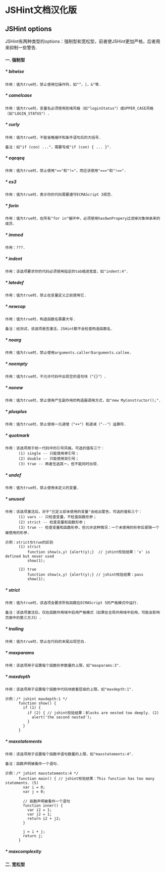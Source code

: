 JSHint文档汉化版
=================

## JSHint options

JSHint有两种类型的options：强制型和宽松型，前者使JSHint更加严格，后者用来抑制一些警告.


#### 一. 强制型
  
##### * bitwise
    
    作用：值为true时，禁止使用位操作符，如"^，|，&"等.
    
##### * camelcase
  
    作用：值为true时，变量名必须使用驼峰风格（如"loginStatus"）或UPPER_CASE风格（如"LOGIN_STATUS"）.
    
##### * curly
    
    作用：值为true时，不能省略循环和条件语句后的大括号.
    
    备注：如"if (con) ..."，需要写成"if (con) { ... }".
    
##### * eqeqeq
    
    作用：值为true时，禁止使用"=="和"!="，而应该使用"==="和"!==".
    
##### * es3
    
    作用：值为true时，表示你的代码需要遵守ECMAScript 3规范.
    
##### * forin
    
    作用：值为true时，在所有"for in"循环中，必须使用hasOwnPropery过滤掉对象继承来的成员.
    
##### * immed
    
    作用：???.
    
##### * indent
    
    作用：该选项要求你的代码必须使用指定的tab缩进宽度，如"indent:4".
    
##### * latedef
    
    作用：值为true时，禁止在变量定义之前使用它.
    
##### * newcap
    
    作用：值为true时，构造函数名需要大写. 
    
    备注：经测试，该选项是否激活，JSHint都不会检查构造函数名.
    
##### * noarg
    
    作用：值为true时，禁止使用arguments.caller与arguments.callee.
    
##### * noempty
    
    作用：值为true时，不允许代码中出现空的语句块（"{}"）.
    
##### * nonew
    
    作用：值为true时，禁止使用产生副作用的构造器调用方式，如"new MyConstructor();".
    
##### * plusplus
    
    作用：值为true时，禁止使用一元递增（"++"）和递减（"--"）运算符.
    
##### * quotmark
    
    作用：该选项用于统一代码中的引号风格，可选的值有三个：
          (1) single -- 只能使用单引号；
          (2) double -- 只能使用双引号；
          (3) true -- 两者任选其一，但不能同时出现.
    
##### * undef
    
    作用：值为true时，禁止使用未定义的变量.
    
##### * unused
    
    作用：该选项激活后，对于"已定义却未使用的变量"会给出警告，可选的值有三个：
          (1) vars -- 只检查变量，不检查函数形参；
          (2) strict -- 检查变量和函数形参；
          (3) true -- 检查变量和函数形参，但允许这种情况：一个未使用的形参后紧随一个被使用的形参.
          
    示例：strict与true的区别
          (1) strict
              function show(x,y) {alert(y);}  // jshint校验结果：'x' is defined but never used
              show(1);
          
          (2) true
              function show(x,y) {alert(y);} // jshint校验结果：pass
              show(1); 
        
##### * strict
    
    作用：值为true时，该选项会要求所有函数在ECMAScript 5的严格模式中运行.
    
    备注：该选项激活后，仅在函数作用域中启用严格模式（如果在全局作用域中启用，可能会影响页面中的第三方JS）.

##### * trailing

    作用：值为true时，禁止在代码的末尾出现空白.
    
##### * maxparams

    作用：该选项用于设置每个函数形参数量的上限，如"maxparams:3".
    
##### * maxdepth

    作用：该选项用于设置每个函数中代码块嵌套层级的上限，如"maxdepth:1".
    
    示例：/* jshint maxdepth:1 */
          function show() {
            if (1) {
              if (2) { // jshint校验结果：Blocks are nested too deeply. (2)
                alert('the second nested');
              }
            }
          }
    
##### * maxstatements

    作用：该选项用于设置每个函数中语句数量的上限，如"maxstatements:4".
    
    备注：函数声明被看作一个语句.
    
    示例：/* jshint maxstatements:4 */
          function main() { // jshint校验结果：This function has too many statements. (5)
            var i = 0;
            var j = 0;

            // 函数声明被看作一个语句
            function inner() {
              var i2 = 1;
              var j2 = 1;
              return i2 + j2;
            }

            j = i + j;
            return j;
          }

##### * maxcomplexity

#### 二. 宽松型

